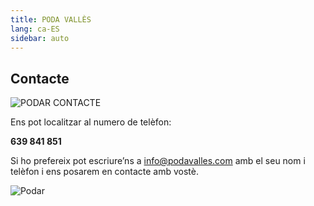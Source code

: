 ```yaml
---
title: PODA VALLÈS
lang: ca-ES
sidebar: auto
---
```


## Contacte

![PODAR CONTACTE](/img/thumb_MG_8736-1024x683_1024-1.jpeg)

Ens pot localitzar al numero de telèfon:

**639 841 851**

Si ho prefereix pot escriure’ns a [info@podavalles.com](mailto:info@podavalles.com) amb el seu nom i telèfon i ens posarem en contacte amb vostè.

<img src="http://arboriculturavalles.com/wp-content/uploads/2018/ubicacio.jpg" alt="Podar" class="is-style-rounded">